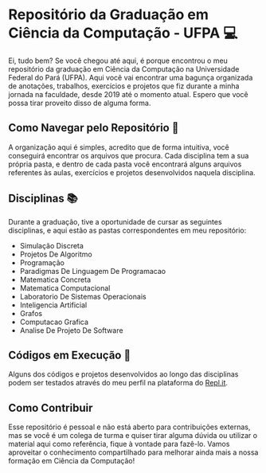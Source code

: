 # Repositório da Graduação em Ciência da Computação - UFPA 💻

Ei, tudo bem? Se você chegou até aqui, é porque encontrou o meu repositório da graduação em Ciência da Computação na Universidade Federal do Pará (UFPA). Aqui você vai encontrar uma bagunça organizada de anotações, trabalhos, exercícios e projetos que fiz durante a minha jornada na faculdade, desde 2019 até o momento atual. Espero que você possa tirar proveito disso de alguma forma.

## Como Navegar pelo Repositório 🧭

A organização aqui é simples, acredito que de forma intuitiva, você conseguirá encontrar os arquivos que procura. Cada disciplina tem a sua própria pasta, e dentro de cada pasta você encontrará alguns arquivos referentes às aulas, exercícios e projetos desenvolvidos naquela disciplina.

## Disciplinas 📚

Durante a graduação, tive a oportunidade de cursar as seguintes disciplinas, e aqui estão as pastas correspondentes em meu repositório:

- Simulação Discreta
- Projetos De Algoritmo
- Programação
- Paradigmas De Linguagem De Programacao
- Matematica Concreta
- Matematica Computacional
- Laboratorio De Sistemas Operacionais
- Inteligencia Artificial
- Grafos
- Computacao Grafica
- Analise De Projeto De Software

## Códigos em Execução 🚀

Alguns dos códigos e projetos desenvolvidos ao longo das disciplinas podem ser testados através do meu perfil na plataforma do [Repl.it](https://replit.com/@LucasWenderson).

## Como Contribuir

Esse repositório é pessoal e não está aberto para contribuições externas, mas se você é um colega de turma e quiser tirar alguma dúvida ou utilizar o material aqui como referência, fique à vontade para fazê-lo. Vamos aproveitar o conhecimento compartilhado para melhorar ainda mais a nossa formação em Ciência da Computação!
